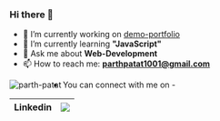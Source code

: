 ### Hi there 👋

- 🔭 I’m currently working on [demo-portfolio](https://github.com/parth-patat/Demo-portfolio)
- 🌱 I’m currently learning **"JavaScript"**
- 💬 Ask me about **Web-Development**
- 📫 How to reach me: **parthpatat1001@gmail.com**

<p align="center"><img align="left" src="https://github-readme-stats.vercel.app/api/top-langs?username=parth-patat&show_icons=true&theme=light&title_color=0c0404&text_color=ffffff&bg_color=374151&locale=en&layout=compact" alt="parth-patat" /></p>

- You can connect with me on -<br>
<table class="tg">
<thead>
  <tr>
    <th class="tg-0lax">Linkedin</th>
    <th><a href="https://www.linkedin.com/in/parth-patat/"><img src="https://img.shields.io/badge/LinkedIn-0077B5?style=for-the-badge&logo=linkedin&logoColor=white"></a></th>
  </tr>
</thead>
</table>


<!--- ⚡ Fun fact: ...-->
<!--- 👯 I’m looking to collaborate on--> 
<!--- 🤔 I’m looking for help with ...-->

